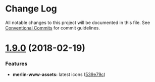 # Change Log

All notable changes to this project will be documented in this file.
See [Conventional Commits](https://conventionalcommits.org) for commit guidelines.

<a name="1.9.0"></a>
# [1.9.0](https://github.com/cnduk/merlin-www-components/compare/@cnbritain/merlin-www-assets@1.8.7...@cnbritain/merlin-www-assets@1.9.0) (2018-02-19)


### Features

* **merlin-www-assets:** latest icons ([539e79c](https://github.com/cnduk/merlin-www-components/commit/539e79c))
